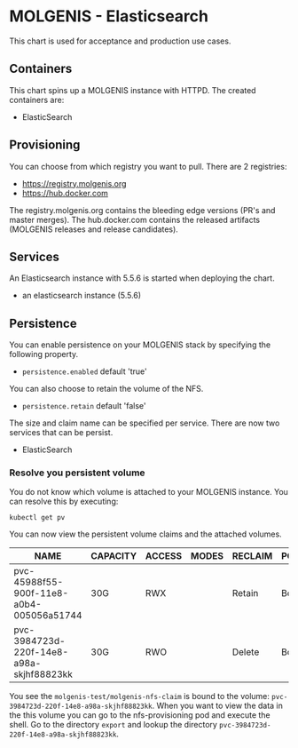 # MOLGENIS - Elasticsearch
This chart is used for acceptance and production use cases.

## Containers
This chart spins up a MOLGENIS instance with HTTPD. The created containers are:

- ElasticSearch

## Provisioning
You can choose from which registry you want to pull. There are 2 registries:
- https://registry.molgenis.org
- https://hub.docker.com

The registry.molgenis.org contains the bleeding edge versions (PR's and master merges). The hub.docker.com contains the released artifacts (MOLGENIS releases and release candidates).

## Services
An Elasticsearch instance with 5.5.6 is started when deploying the chart.
- an elasticsearch instance (5.5.6) 

## Persistence
You can enable persistence on your MOLGENIS stack by specifying the following property.

- ```persistence.enabled``` default 'true'

You can also choose to retain the volume of the NFS.
- ```persistence.retain``` default 'false'

The size and claim name can be specified per service. There are now two services that can be persist.

- ElasticSearch

### Resolve you persistent volume
You do not know which volume is attached to your MOLGENIS instance. You can resolve this by executing:

```
kubectl get pv
```

You can now view the persistent volume claims and the attached volumes.

| NAME | CAPACITY | ACCESS | MODES | RECLAIM | POLICY | STATUS | CLAIM | STORAGECLASS | REASON | AGE |
| ---- | -------- | ------ | ----- | ------- | ------ | ------ | ----- | ------------ | ------ | --- |
| pvc-45988f55-900f-11e8-a0b4-005056a51744 | 30G | RWX | | Retain | Bound | molgenis-solverd/elasticsearch-nfs-claim | nfs-provisioner-retain | | | 33d |
| pvc-3984723d-220f-14e8-a98a-skjhf88823kk | 30G | RWO | | Delete | Bound | molgenis-test/elasticsearch-nfs-claim | nfs-provisioner | | | 33d |

You see the ```molgenis-test/molgenis-nfs-claim``` is bound to the volume: ```pvc-3984723d-220f-14e8-a98a-skjhf88823kk```.
When you want to view the data in the this volume you can go to the nfs-provisioning pod and execute the shell. Go to the directory ```export``` and lookup the directory ```pvc-3984723d-220f-14e8-a98a-skjhf88823kk```. 